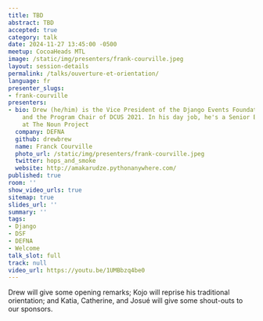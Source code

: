 ```yaml
---
title: TBD
abstract: TBD
accepted: true
category: talk
date: 2024-11-27 13:45:00 -0500
meetup: CocoaHeads MTL
image: /static/img/presenters/frank-courville.jpeg
layout: session-details
permalink: /talks/ouverture-et-orientation/
language: fr
presenter_slugs:
- frank-courville
presenters:
- bio: Drew (he/him) is the Vice President of the Django Events Foundation North America
    and the Program Chair of DCUS 2021. In his day job, he's a Senior Backend Engineer
    at The Noun Project
  company: DEFNA
  github: drewbrew
  name: Franck Courville
  photo_url: /static/img/presenters/frank-courville.jpeg
  twitter: hops_and_smoke
  website: http://amakarudze.pythonanywhere.com/
published: true
room: ''
show_video_urls: true
sitemap: true
slides_url: ''
summary: ''
tags:
- Django
- DSF
- DEFNA
- Welcome
talk_slot: full
track: null
video_url: https://youtu.be/1UMBbzq4be0
---
```


Drew will give some opening remarks; Kojo will reprise his traditional orientation; and Katia, Catherine, and Josué will give some shout-outs to our sponsors.

